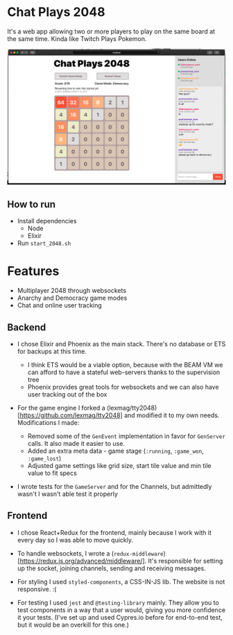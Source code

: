 # Chat Plays 2048

It's a web app allowing two or more players to play on the same board at the same time. Kinda like Twitch Plays Pokemon.

![Chat Plays 2048 screenshot](./screenshot.png)

## How to run

- Install dependencies
  - Node
  - Elixir
- Run `start_2048.sh`

# Features

- Multiplayer 2048 through websockets
- Anarchy and Democracy game modes
- Chat and online user tracking

## Backend

- I chose Elixir and Phoenix as the main stack. There's no database or ETS for backups at this time.

  - I think ETS would be a viable option, because with the BEAM VM we can afford to have a stateful web-servers thanks to the supervision tree
  - Phoenix provides great tools for websockets and we can also have user tracking out of the box

* For the game engine I forked a (lexmag/tty2048)[https://github.com/lexmag/tty2048] and modified it to my own needs. Modifications I made:

  - Removed some of the `GenEvent` implementation in favor for `GenServer` calls. It also made it easier to use.
  - Added an extra meta data - game stage (`:running`, `:game_won`, `:game_lost`)
  - Adjusted game settings like grid size, start tile value and min tile value to fit specs

- I wrote tests for the `GameServer` and for the Channels, but admittedly wasn't I wasn't able test it properly

## Frontend

- I chose React+Redux for the frontend, mainly because I work with it every day so I was able to move quickly.
- To handle websockets, I wrote a (`redux-middleware`)[https://redux.js.org/advanced/middleware/]. It's responsible for setting up the socket, joining channels, sending and receiving messages.

- For styling I used `styled-components`, a CSS-IN-JS lib. The website is not responsive. :(
- For testing I used `jest` and `@testing-library` mainly. They allow you to test components in a way that a user would, giving you more confidence it your tests. (I've set up and used Cypres.io before for end-to-end test, but it would be an overkill for this one.)
